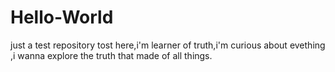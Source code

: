# Hello-World
just a test repository
tost here,i'm learner of truth,i'm curious about evething ,i wanna explore the truth that made of all things.

